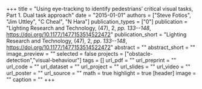 +++
title = "Using eye-tracking to identify pedestrians’ critical visual tasks, Part 1. Dual task approach"
date = "2015-01-01"
authors = ["Steve Fotios", "Jim Uttley", "C Cheal", "N Hara"]
publication_types = ["0"]
publication = "Lighting Research and Technology, (47), 2, _pp. 133--148_, https://doi.org/10.1177/1477153514522472"
publication_short = "Lighting Research and Technology, (47), 2, _pp. 133--148_, https://doi.org/10.1177/1477153514522472"
abstract = ""
abstract_short = ""
image_preview = ""
selected = false
projects = ["obstacle-detection","visual-behaviour"]
tags = []
url_pdf = ""
url_preprint = ""
url_code = ""
url_dataset = ""
url_project = ""
url_slides = ""
url_video = ""
url_poster = ""
url_source = ""
math = true
highlight = true
[header]
image = ""
caption = ""
+++
